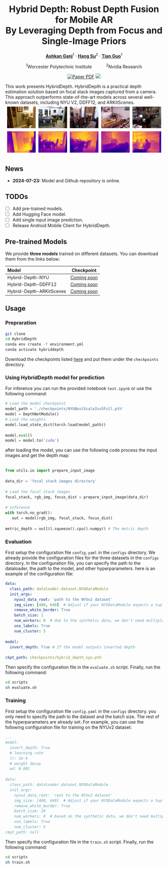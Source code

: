 <div align="center">
<h1>Hybrid Depth: Robust Depth Fusion for Mobile AR </br> By Leveraging Depth from Focus and Single-Image Priors</h1>

[**Ashkan Ganj**](https://ashkanganj.me/)<sup>1</sup> · [**Hang Su**](https://suhangpro.github.io/)<sup>2</sup> · [**Tian Guo**](https://tianguo.info/)<sup>1</sup>

<sup>1</sup>Worcester Polytechnic Institute
&emsp;&emsp;&emsp;<sup>2</sup>Nvidia Research

<a href=""><img src='https://img.shields.io/badge/arXiv-Hybrid Depth-red' alt='Paper PDF'></a>
<a href=''><img src='https://img.shields.io/badge/%F0%9F%A4%97%20Hugging%20Face-yellow'></a>
</div>


This work presents HybridDepth. HybridDepth is a practical depth estimation solution based on focal stack images captured from a camera. This approach outperforms state-of-the-art models across several well-known datasets, including NYU V2, DDFF12, and ARKitScenes.
![teaser](assets/teaser.png)


## News
- **2024-07-23:** Model and Github repository is online.

## TODOs
- [ ] Add pre-trained models.
- [ ] Add Hugging Face model.
- [ ] Add single input image prediction.
- [ ] Release Android Mobile Client for HybridDepth.

## Pre-trained Models

We provide **three models** trained on different datasets. You can download them from the links below:

| Model | Checkpoint |
|:-|:-:|
| Hybrid-Depth-NYU | [Coming soon]() |
| Hybrid-Depth-DDFF12 | [Coming soon]() |
| Hybrid-Depth-ARKitScenes | [Coming soon]() |

## Usage

### Prepraration

```bash
git clone 
cd HybridDepth
conda env create -f environment.yml
conda activate hybriddepth
```

Download the checkpoints listed [here](#pre-trained-models) and put them under the `checkpoints` directory.

### Using HybridDepth model for prediction
For inference you can run the provided notebook `test.ipynb` or use the following command:

```python
# Load the model checkpoint
model_path = './checkpoints/NYUBestScaleInv5Full.pth'
model = DepthNetModule()
# Load the weights
model.load_state_dict(torch.load(model_path))

model.eval()
model = model.to('cuda')
```

after loading the model, you can use the following code process the input images and get the depth map:

```python

from utils.io import prepare_input_image

data_dir = 'focal stack images directory'

# Load the focal stack images
focal_stack, rgb_img, focus_dist = prepare_input_image(data_dir)

# inference
with torch.no_grad():
   out = model(rgb_img, focal_stack, focus_dist)

metric_depth = out[0].squeeze().cpu().numpy() # The metric depth
```

### Evaluation

First setup the configuration file `config.yaml` in the `configs` directory. We already provide the configuration files for the three datasets in the `configs` directory. In the configuration file, you can specify the path to the dataloader, the path to the model, and other hyperparameters. here is an example of the configuration file:

```yaml
data:
  class_path: dataloader.dataset.NYUDataModule
  init_args:
    nyuv2_data_root: 'path to the NYUv2 dataset'
    img_size: [480, 640]  # Adjust if your NYUDataModule expects a tuple for img_size
    remove_white_border: True
    batch_size: 1
    num_workers: 0  # due to the synthetic data, we don't need multiple workers
    use_labels: True
    num_cluster: 5

model:
  invert_depth: True # If the model outputs inverted depth

ckpt_path: checkpoints/hybrid_depth_nyu.pth
```
Then specify the configuration file in the `evaluate.sh` script. Finally, run the following command:

```bash
cd scripts
sh evaluate.sh
```

### Training

First setup the configuration file `config.yaml` in the `configs` directory. you only need to specify the path to the dataset and the batch size. The rest of the hyperparameters are already set.
For example, you can use the following configuration file for training on the NYUv2 dataset:

```yaml
...
model:
  invert_depth: True
  # learning rate
  lr: 3e-4
  # weight decay
  wd: 0.001

data:
  class_path: dataloader.dataset.NYUDataModule
  init_args:
    nyuv2_data_root: 'root to the NYUv2 dataset'
    img_size: [480, 640]  # Adjust if your NYUDataModule expects a tuple for img_size
    remove_white_border: True
    batch_size: 24
    num_workers: 0  # based on the synthetic data, we don't need multiple workers
    use_labels: True
    num_cluster: 5
ckpt_path: null
```


Then specify the configuration file in the `train.sh` script. Finally, run the following command:

```bash
cd scripts
sh train.sh
```
